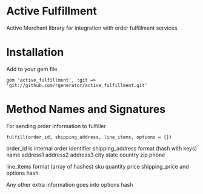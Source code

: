 # Active Fulfillment
Active Merchant library for integration with order fulfillment services.

# Installation

Add to your gem file
```
gem 'active_fulfillment', :git => 'git://github.com/rgenerator/active_fulfillment.git'
```

# Method Names and Signatures
For sending order information to fulfiller
```
fulfill(order_id, shipping_address, line_items, options = {})
```
order_id is internal order identifier
shipping_address format (hash with keys)
    name
    address1
    address2
    address3
    city
    state
    country
    zip
    phone

line_items format (array of hashes)
    sku
    quantity
    price
    shipping_price
    and options hash

Any other extra information goes into options hash